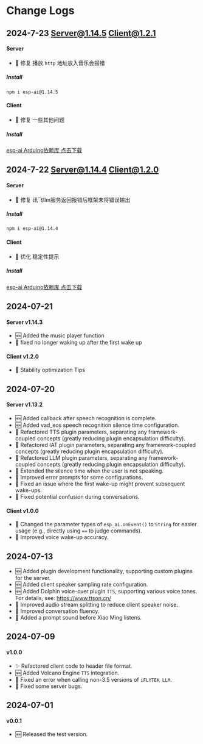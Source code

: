 # Change Logs


## 2024-7-23 Server@1.14.5 Client@1.2.1 

#### Server 

- 🐞 修复 播放 `http` 地址放入音乐会报错 

##### Install

```
npm i esp-ai@1.14.5
```

#### Client 

- 🐞 修复 一些其他问题

##### Install
<a href="https://github.com/user-attachments/files/16347295/esp-ai-1.2.1.zip">esp-ai Arduino依赖库 点击下载</a>



## 2024-7-22 Server@1.14.4 Client@1.2.0 

#### Server

- 🐞 修复 讯飞llm服务返回报错后框架未将错误输出

##### Install


```
npm i esp-ai@1.14.4
```

#### Client

- 💄 优化 稳定性提示
 
##### Install
<a href="https://github.com/user-attachments/files/16323083/esp-ai-1.1.0.zip">esp-ai Arduino依赖库 点击下载</a>

## 2024-07-21 

#### Server v1.14.3

- 🆕 Added the music player function
- 🐞 fixed no longer waking up after the first wake up


#### Client v1.2.0

- 💄 Stability optimization Tips


## 2024-07-20

#### Server v1.13.2

- 🆕 Added callback after speech recognition is complete.
- 🆕 Added vad_eos speech recognition silence time configuration.
- 🤔 Refactored TTS plugin parameters, separating any framework-coupled concepts (greatly reducing plugin encapsulation difficulty).
- 🤔 Refactored IAT plugin parameters, separating any framework-coupled concepts (greatly reducing plugin encapsulation difficulty).
- 🤔 Refactored LLM plugin parameters, separating any framework-coupled concepts (greatly reducing plugin encapsulation difficulty).
- 🤔 Extended the silence time when the user is not speaking.
- 💄 Improved error prompts for some configurations.
- 🐞 Fixed an issue where the first wake-up might prevent subsequent wake-ups.
- 🐞 Fixed potential confusion during conversations.

#### Client v1.0.0

- 🤔 Changed the parameter types of `esp_ai.onEvent()` to `String` for easier usage (e.g., directly using `==` to judge commands).
- 💄 Improved voice wake-up accuracy.

## 2024-07-13

- 🆕 Added plugin development functionality, supporting custom plugins for the server.
- 🆕 Added client speaker sampling rate configuration.
- 🆕 Added Dolphin voice-over plugin `TTS`, supporting various voice tones. For details, see: https://www.ttson.cn/
- 💄 Improved audio stream splitting to reduce client speaker noise.
- 💄 Improved conversation fluency.
- 💄 Added a prompt sound before Xiao Ming listens.

## 2024-07-09

#### v1.0.0

- ✨ Refactored client code to header file format.
- 🆕 Added Volcano Engine `TTS` integration.
- 🐞 Fixed an error when calling non-3.5 versions of `iFLYTEK LLM`.
- 🐞 Fixed some server bugs.

## 2024-07-01

#### v0.0.1

- 🆕 Released the test version.